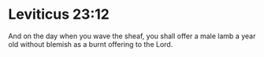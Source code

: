 # Leviticus 23:12

And on the day when you wave the sheaf, you shall offer a male lamb a year old without blemish as a burnt offering to the Lord.
